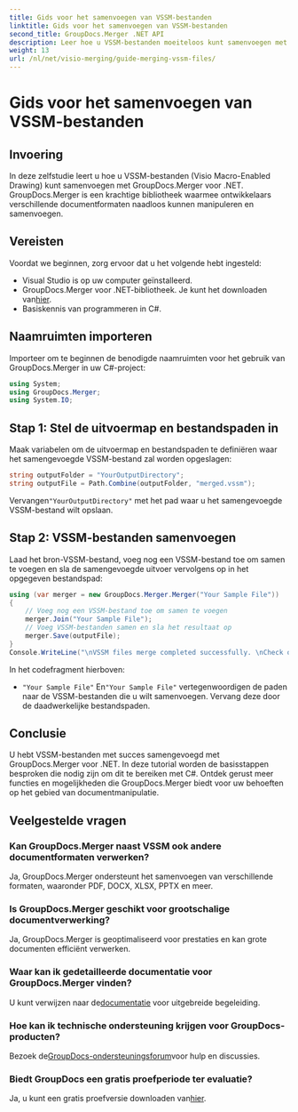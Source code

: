 ```yaml
---
title: Gids voor het samenvoegen van VSSM-bestanden
linktitle: Gids voor het samenvoegen van VSSM-bestanden
second_title: GroupDocs.Merger .NET API
description: Leer hoe u VSSM-bestanden moeiteloos kunt samenvoegen met GroupDocs.Merger voor .NET. Stapsgewijze handleiding voor C#-ontwikkelaars.
weight: 13
url: /nl/net/visio-merging/guide-merging-vssm-files/
---
```


# Gids voor het samenvoegen van VSSM-bestanden

## Invoering
In deze zelfstudie leert u hoe u VSSM-bestanden (Visio Macro-Enabled Drawing) kunt samenvoegen met GroupDocs.Merger voor .NET. GroupDocs.Merger is een krachtige bibliotheek waarmee ontwikkelaars verschillende documentformaten naadloos kunnen manipuleren en samenvoegen.
## Vereisten
Voordat we beginnen, zorg ervoor dat u het volgende hebt ingesteld:
- Visual Studio is op uw computer geïnstalleerd.
-  GroupDocs.Merger voor .NET-bibliotheek. Je kunt het downloaden van[hier](https://releases.groupdocs.com/merger/net/).
- Basiskennis van programmeren in C#.

## Naamruimten importeren
Importeer om te beginnen de benodigde naamruimten voor het gebruik van GroupDocs.Merger in uw C#-project:
```csharp
using System; 
using GroupDocs.Merger;
using System.IO;
```
## Stap 1: Stel de uitvoermap en bestandspaden in
Maak variabelen om de uitvoermap en bestandspaden te definiëren waar het samengevoegde VSSM-bestand zal worden opgeslagen:
```csharp
string outputFolder = "YourOutputDirectory";
string outputFile = Path.Combine(outputFolder, "merged.vssm");
```
 Vervangen`"YourOutputDirectory"` met het pad waar u het samengevoegde VSSM-bestand wilt opslaan.
## Stap 2: VSSM-bestanden samenvoegen
Laad het bron-VSSM-bestand, voeg nog een VSSM-bestand toe om samen te voegen en sla de samengevoegde uitvoer vervolgens op in het opgegeven bestandspad:
```csharp
using (var merger = new GroupDocs.Merger.Merger("Your Sample File"))
{
    // Voeg nog een VSSM-bestand toe om samen te voegen
    merger.Join("Your Sample File");
    // Voeg VSSM-bestanden samen en sla het resultaat op
    merger.Save(outputFile);
}
Console.WriteLine("\nVSSM files merge completed successfully. \nCheck output in {0}", outputFolder);
```
In het codefragment hierboven:
- `"Your Sample File"` En`"Your Sample File"` vertegenwoordigen de paden naar de VSSM-bestanden die u wilt samenvoegen. Vervang deze door de daadwerkelijke bestandspaden.

## Conclusie
U hebt VSSM-bestanden met succes samengevoegd met GroupDocs.Merger voor .NET. In deze tutorial worden de basisstappen besproken die nodig zijn om dit te bereiken met C#. Ontdek gerust meer functies en mogelijkheden die GroupDocs.Merger biedt voor uw behoeften op het gebied van documentmanipulatie.

## Veelgestelde vragen
### Kan GroupDocs.Merger naast VSSM ook andere documentformaten verwerken?
Ja, GroupDocs.Merger ondersteunt het samenvoegen van verschillende formaten, waaronder PDF, DOCX, XLSX, PPTX en meer.
### Is GroupDocs.Merger geschikt voor grootschalige documentverwerking?
Ja, GroupDocs.Merger is geoptimaliseerd voor prestaties en kan grote documenten efficiënt verwerken.
### Waar kan ik gedetailleerde documentatie voor GroupDocs.Merger vinden?
 U kunt verwijzen naar de[documentatie](https://tutorials.groupdocs.com/merger/net/) voor uitgebreide begeleiding.
### Hoe kan ik technische ondersteuning krijgen voor GroupDocs-producten?
 Bezoek de[GroupDocs-ondersteuningsforum](https://forum.groupdocs.com/c/merger/32)voor hulp en discussies.
### Biedt GroupDocs een gratis proefperiode ter evaluatie?
 Ja, u kunt een gratis proefversie downloaden van[hier](https://releases.groupdocs.com/).